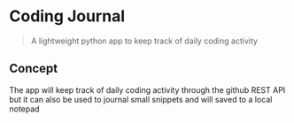 # Coding Journal

> A lightweight python app to keep track of daily coding activity

## Concept

The app will keep track of daily coding activity through the github REST API but it can also be used to journal small snippets and will saved to a local notepad